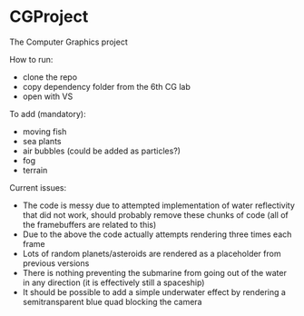 # CGProject

The Computer Graphics project

How to run:
- clone the repo
- copy dependency folder from the 6th CG lab
- open with VS


To add (mandatory):
- moving fish
- sea plants
- air bubbles (could be added as particles?)
- fog
- terrain


Current issues:
- The code is messy due to attempted implementation of water reflectivity that did not work, should probably remove these chunks of code (all of the framebuffers are related to this)
- Due to the above the code actually attempts rendering three times each frame
- Lots of random planets/asteroids are rendered as a placeholder from previous versions
- There is nothing preventing the submarine from going out of the water in any direction (it is effectively still a spaceship)
- It should be possible to add a simple underwater effect by rendering a semitransparent blue quad blocking the camera
